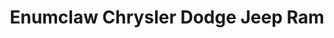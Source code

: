 ---
title: "Enumclaw Chrysler Dodge Jeep Ram"
url: /enumclaw/enumclaw-chrysler-dodge-jeep-ram/
shop: car
---